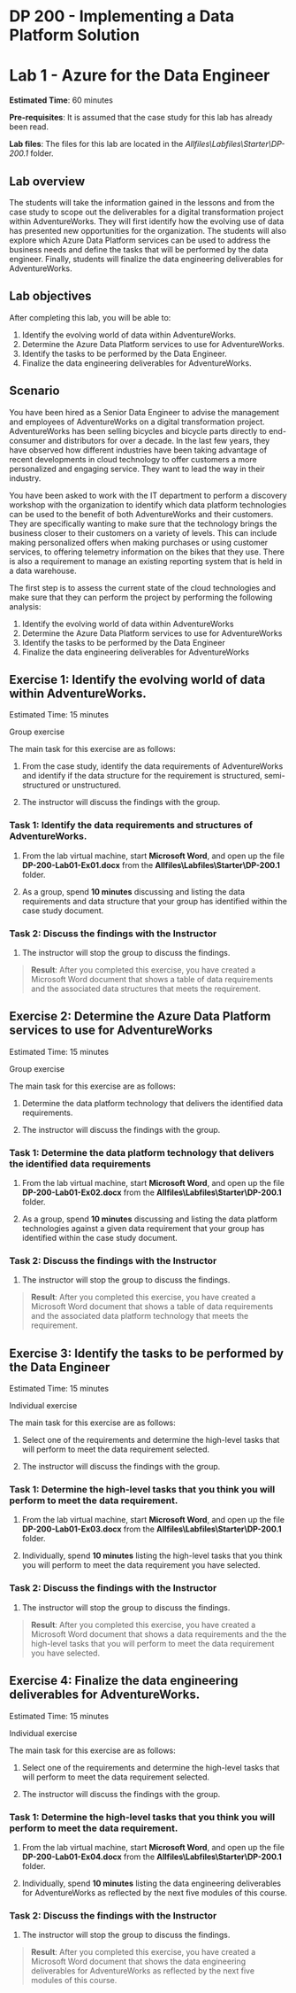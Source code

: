 ﻿# DP 200 - Implementing a Data Platform Solution
# Lab 1 - Azure for the Data Engineer

**Estimated Time**: 60 minutes

**Pre-requisites**: It is assumed that the case study for this lab has already been read.

**Lab files**: The files for this lab are located in the _Allfiles\Labfiles\Starter\DP-200.1_ folder.

## Lab overview

The students will take the information gained in the lessons and from the case study to scope out the deliverables for a digital transformation project within AdventureWorks. They will first identify how the evolving use of data has presented new opportunities for the organization. The students will also explore which Azure Data Platform services can be used to address the business needs and define the tasks that will be performed by the data engineer. Finally, students will finalize the data engineering deliverables for AdventureWorks.

## Lab objectives
  
After completing this lab, you will be able to:

1. Identify the evolving world of data within AdventureWorks.
2. Determine the Azure Data Platform services to use for AdventureWorks.
3. Identify the tasks to be performed by the Data Engineer.
4. Finalize the data engineering deliverables for AdventureWorks.

## Scenario
  
You have been hired as a Senior Data Engineer to advise the management and employees of AdventureWorks on a digital transformation project.  AdventureWorks has been selling bicycles and bicycle parts directly to end-consumer and distributors for over a decade. In the last few years, they have observed how different industries have been taking advantage of recent developments in cloud technology to offer customers a more personalized and engaging service. They want to lead the way in their industry.

You have been asked to work with the IT department to perform a discovery workshop with the organization to identify which data platform technologies can be used to the benefit of both AdventureWorks and their customers. They are specifically wanting to make sure that the technology brings the business closer to their customers on a variety of levels. This can include making personalized offers when making purchases or using customer services, to offering telemetry information on the bikes that they use. There is also a requirement to manage an existing reporting system that is held in a data warehouse.

The first step is to assess the current state of the cloud technologies and make sure that they can perform the project by performing the following analysis:

1. Identify the evolving world of data within AdventureWorks
2. Determine the Azure Data Platform services to use for AdventureWorks
3. Identify the tasks to be performed by the Data Engineer
4. Finalize the data engineering deliverables for AdventureWorks

## Exercise 1: Identify the evolving world of data within AdventureWorks.

Estimated Time: 15 minutes

Group exercise
  
The main task for this exercise are as follows:

1. From the case study, identify the data requirements of AdventureWorks and identify if the data structure for the requirement is structured, semi-structured or unstructured.

1. The instructor will discuss the findings with the group.

### Task 1: Identify the data requirements and structures of AdventureWorks.

1. From the lab virtual machine, start **Microsoft Word**, and open up the file **DP-200-Lab01-Ex01.docx** from the **Allfiles\Labfiles\Starter\DP-200.1** folder.

1. As a group, spend **10 minutes** discussing and listing the data requirements and data structure that your group has identified within the case study document.

### Task 2: Discuss the findings with the Instructor

1. The instructor will stop the group to discuss the findings.

> **Result**: After you completed this exercise, you have created a Microsoft Word document that shows a table of data requirements and the associated data structures that meets the requirement.

## Exercise 2: Determine the Azure Data Platform services to use for AdventureWorks
  
Estimated Time: 15 minutes

Group exercise
  
The main task for this exercise are as follows:

1. Determine the data platform technology that delivers the identified data requirements.

1. The instructor will discuss the findings with the group.

### Task 1: Determine the data platform technology that delivers the identified data requirements

1. From the lab virtual machine, start **Microsoft Word**, and open up the file **DP-200-Lab01-Ex02.docx** from the **Allfiles\Labfiles\Starter\DP-200.1** folder.

1. As a group, spend **10 minutes** discussing and listing the data platform technologies against a given data requirement that your group has identified within the case study document.

### Task 2: Discuss the findings with the Instructor

1. The instructor will stop the group to discuss the findings.

> **Result**: After you completed this exercise, you have created a Microsoft Word document that shows a table of data requirements and the associated data platform technology that meets the requirement.

## Exercise 3: Identify the tasks to be performed by the Data Engineer
  
Estimated Time: 15 minutes

Individual exercise
  
The main task for this exercise are as follows:

1. Select one of the requirements and determine the high-level tasks that will perform to meet the data requirement selected.

1. The instructor will discuss the findings with the group.

### Task 1: Determine the high-level tasks that you think you will perform to meet the data requirement.

1. From the lab virtual machine, start **Microsoft Word**, and open up the file **DP-200-Lab01-Ex03.docx** from the **Allfiles\Labfiles\Starter\DP-200.1** folder.

1. Individually, spend **10 minutes** listing the high-level tasks that you think you will perform to meet the data requirement you have selected.

### Task 2: Discuss the findings with the Instructor

1. The instructor will stop the group to discuss the findings.

> **Result**: After you completed this exercise, you have created a Microsoft Word document that shows a data requirements and the the high-level tasks that you will perform to meet the data requirement you have selected.

## Exercise 4: Finalize the data engineering deliverables for AdventureWorks.
  
Estimated Time: 15 minutes

Individual exercise
  
The main task for this exercise are as follows:

1. Select one of the requirements and determine the high-level tasks that will perform to meet the data requirement selected.

1. The instructor will discuss the findings with the group.

### Task 1: Determine the high-level tasks that you think you will perform to meet the data requirement.

1. From the lab virtual machine, start **Microsoft Word**, and open up the file **DP-200-Lab01-Ex04.docx** from the **Allfiles\Labfiles\Starter\DP-200.1** folder.

1. Individually, spend **10 minutes** listing the data engineering deliverables for AdventureWorks as reflected by the next five modules of this course.

### Task 2: Discuss the findings with the Instructor

1. The instructor will stop the group to discuss the findings.

> **Result**: After you completed this exercise, you have created a Microsoft Word document that shows  the data engineering deliverables for AdventureWorks as reflected by the next five modules of this course.